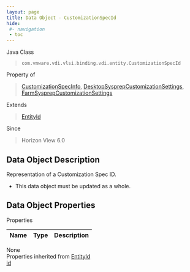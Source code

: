 ```yaml
---
layout: page
title: Data Object - CustomizationSpecId
hide:
 #- navigation
 - toc
---
```


  
 
  



Java Class  
> `com.vmware.vdi.vlsi.binding.vdi.entity.CustomizationSpecId`

Property of  
> [CustomizationSpecInfo](vdi.utils.virtualcenter.CustomizationSpec.CustomizationSpecInfo.md#field_detail), [DesktopSysprepCustomizationSettings](vdi.resources.Desktop.SysprepCustomizationSettings.md#field_detail), [FarmSysprepCustomizationSettings](vdi.resources.Farm.SysprepCustomizationSettings.md#field_detail)

Extends  
> [EntityId](vdi.EntityId.md)

Since  
> Horizon View 6.0


## Data Object Description 

Representation of a Customization Spec ID. 

  * This data object must be updated as a whole.



## Data Object Properties

Properties

Name |  Type |  Description   
---|---|---  
None  
Properties inherited from [EntityId](vdi.EntityId.md)  
[id](vdi.EntityId.md#id)  
  
  
 
  
  
